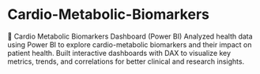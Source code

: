 # Cardio-Metabolic-Biomarkers
💓 Cardio Metabolic Biomarkers Dashboard (Power BI) Analyzed health data using Power BI to explore cardio-metabolic biomarkers and their impact on patient health. Built interactive dashboards with DAX to visualize key metrics, trends, and correlations for better clinical and research insights.
